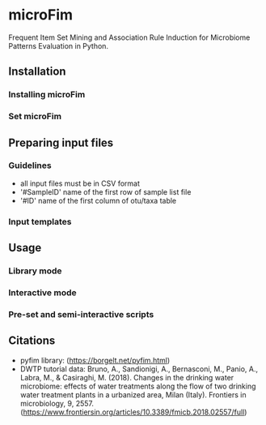 # microFim
Frequent Item Set Mining and Association Rule Induction for Microbiome Patterns Evaluation in Python.

## Installation

### Installing microFim

### Set microFim

## Preparing input files
### Guidelines 
* all input files must be in CSV format
* '#SampleID' name of the first row of sample list file
* '#ID' name of the first column of otu/taxa table

### Input templates

## Usage

### Library mode

### Interactive mode

### Pre-set and semi-interactive scripts

## Citations
* pyfim library: (https://borgelt.net/pyfim.html)
* DWTP tutorial data: Bruno, A., Sandionigi, A., Bernasconi, M., Panio, A., Labra, M., & Casiraghi, M. (2018). Changes in the drinking water microbiome: effects of water treatments along the flow of two drinking water treatment plants in a urbanized area, Milan (Italy). Frontiers in microbiology, 9, 2557. (https://www.frontiersin.org/articles/10.3389/fmicb.2018.02557/full)
